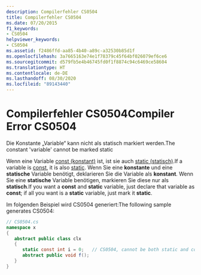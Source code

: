 ```yaml
---
description: Compilerfehler CS0504
title: Compilerfehler CS0504
ms.date: 07/20/2015
f1_keywords:
- CS0504
helpviewer_keywords:
- CS0504
ms.assetid: f2486ffd-aa85-4b40-a89c-a32530b85d1f
ms.openlocfilehash: 3a7665163e74e1f78379c45f64bf026079ef6ce6
ms.sourcegitcommit: d579fb5e4b46745fd0f1f8874c94c6469ce58604
ms.translationtype: HT
ms.contentlocale: de-DE
ms.lasthandoff: 08/30/2020
ms.locfileid: "89143440"
---
```

# <a name="compiler-error-cs0504"></a><span data-ttu-id="3c87f-103">Compilerfehler CS0504</span><span class="sxs-lookup"><span data-stu-id="3c87f-103">Compiler Error CS0504</span></span>
<span data-ttu-id="3c87f-104">Die Konstante „Variable“ kann nicht als statisch markiert werden.</span><span class="sxs-lookup"><span data-stu-id="3c87f-104">The constant 'variable' cannot be marked static</span></span>  
  
 <span data-ttu-id="3c87f-105">Wenn eine Variable [const (konstant)](../keywords/const.md) ist, ist sie auch [static (statisch)](../keywords/static.md).</span><span class="sxs-lookup"><span data-stu-id="3c87f-105">If a variable is [const](../keywords/const.md), it is also [static](../keywords/static.md).</span></span> <span data-ttu-id="3c87f-106">Wenn Sie eine **konstante** und eine **statische** Variable benötigt, deklarieren Sie die Variable als **konstant**. Wenn Sie eine **statische** Variable benötigen, markieren Sie diese nur als **statisch**.</span><span class="sxs-lookup"><span data-stu-id="3c87f-106">If you want a **const** and **static** variable, just declare that variable as **const**; if all you want is a **static** variable, just mark it **static**.</span></span>  
  
 <span data-ttu-id="3c87f-107">Im folgenden Beispiel wird CS0504 generiert:</span><span class="sxs-lookup"><span data-stu-id="3c87f-107">The following sample generates CS0504:</span></span>  
  
```csharp  
// CS0504.cs  
namespace x  
{  
   abstract public class clx  
   {  
      static const int i = 0;   // CS0504, cannot be both static and const  
      abstract public void f();  
   }  
}  
```
